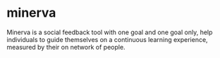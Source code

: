 minerva
=======

Minerva is a social feedback tool with one goal and one goal only, help individuals to guide themselves on a continuous learning experience, measured by their on network of people.
